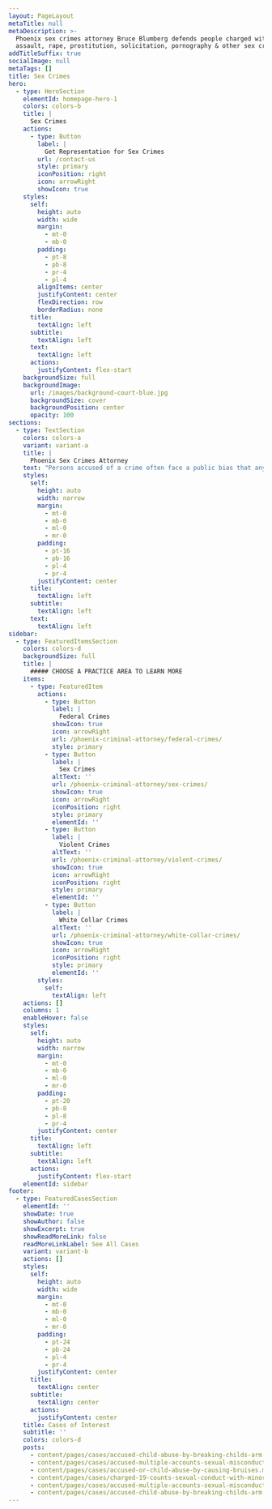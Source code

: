```yaml
---
layout: PageLayout
metaTitle: null
metaDescription: >-
  Phoenix sex crimes attorney Bruce Blumberg defends people charged with sexual
  assault, rape, prostitution, solicitation, pornography & other sex crimes.
addTitleSuffix: true
socialImage: null
metaTags: []
title: Sex Crimes
hero:
  - type: HeroSection
    elementId: homepage-hero-1
    colors: colors-b
    title: |
      Sex Crimes
    actions:
      - type: Button
        label: |
          Get Representation for Sex Crimes
        url: /contact-us
        style: primary
        iconPosition: right
        icon: arrowRight
        showIcon: true
    styles:
      self:
        height: auto
        width: wide
        margin:
          - mt-0
          - mb-0
        padding:
          - pt-8
          - pb-8
          - pr-4
          - pl-4
        alignItems: center
        justifyContent: center
        flexDirection: row
        borderRadius: none
      title:
        textAlign: left
      subtitle:
        textAlign: left
      text:
        textAlign: left
      actions:
        justifyContent: flex-start
    backgroundSize: full
    backgroundImage:
      url: /images/background-court-blue.jpg
      backgroundSize: cover
      backgroundPosition: center
      opacity: 100
sections:
  - type: TextSection
    colors: colors-a
    variant: variant-a
    title: |
      Phoenix Sex Crimes Attorney
    text: "Persons accused of a crime often face a public bias that anyone who was arrested must be guilty, and this bias is even more pronounced when it comes to sex crimes, even though police may have arrested the wrong person or pressed the wrong charges. There is a world of difference between being charged and being found guilty, yet long before a trial has even begun, persons charged with sex crimes face consequences with their family, friends, employer and the community. You could even lose custody of your kids in a divorce or other family law proceeding.\n\n*   [Child Molestation](https://www.azblumberglaw.com/phoenix-criminal-attorney/child-molestation/)\n\n*   [Child Pornography](https://www.azblumberglaw.com/phoenix-criminal-attorney/child-pornography/)\n\n*   [Children Crimes](https://www.azblumberglaw.com/phoenix-criminal-attorney/crimes-against-children/)\n\n*   [Date & Spousal Rape](https://www.azblumberglaw.com/phoenix-criminal-attorney/date-spousal-rape/)\n\n*   [Prostitution](https://www.azblumberglaw.com/phoenix-criminal-attorney/prostitution/)\n\n*   [Sex Offender Registration](https://www.azblumberglaw.com/phoenix-criminal-attorney/sex-offender-registration/)\n\n*   [Sexual Assault](https://www.azblumberglaw.com/phoenix-criminal-attorney/sexual-assault/)\n\nIf you’ve been arrested on an Arizona sex offense, take action immediately by calling our\_**Phoenix sex crimes attorney**\_at Blumberg & Associates in Phoenix. We’ll work to see that a false accusation doesn’t destroy your life and that you achieve the best result possible in your given circumstances. Arizona criminal law specialist Bruce Blumberg provides sensible, discreet and assertive defense across the array of Arizona and federal criminal sex offenses, including:\n\n*   Sexual assault or other violent offenses with a sexual motivation\n\n*   Sexual molestation of a child\n\n*   Sexual conduct with a minor\n\n*   Sex abuse\n\n*   Solicitation of prostitution\n\n*   Internet child pornography or solicitation offenses\n\n*   Public sexual indecency\n\n*   Indecent exposure\n\nAre there any defenses to sex crime charges?\n\nThe police may tell you it’s in your best interests to quickly and quietly cooperate (“confess”) and avoid the embarrassment of a public trial or other publicity. They aren’t trying to do you any favors; a statement from you is easiest for them and is their best-case scenario. While it may be in your best interest to plead guilty, after extensive investigation and legal work by your attorney and staff, in some instances, it may also be in your best interest to fight the charges against you and exonerate your name. After consulting with an experienced criminal defense attorney, you’ll know better what your options are and what your best course of action is. The fact is, there are often strong, viable defenses against sex crime charges, including:\n\n***Consent/Misunderstanding***\_– Sexual assaults definitely happen, including several thousand per year in the state of Arizona, but in some cases, parties may have radically different views of the nature of a sexual encounter. For instance, one party may have thought the act was consensual, while the other party did not explicitly consent, withdrew consent, or did not have the capacity to consent due to intoxication or other reasons. Following a consensual encounter, one party may feel embarrassed or angry and make inaccurate statements to family, friends or the police. We stand strong for our clients in the face of false accusations or misunderstandings.\n\n***Misidentification***\_– People are sometimes arrested for a sex crime because they match the general physical description of a suspect. Being in the wrong place at the wrong time can lead to an arrest and a chain of events that can be very hard to escape from without detailed investigation and effective representation from a lawyer who specializes in criminal defense.\n\n***Entrapment***\_– Undercover sting operations to round up prostitutes and johns are popular police activities in Phoenix, Tempe, Mesa and throughout the Valley. Some aggressive stings do more than just present the opportunity for a sexual encounter; many times, they cross the line and entice people into doing something they otherwise had no intention of doing.\n\nSex crime charges can be embarrassing if made public, and some carry extremely harsh penalties if convicted. The police and prosecutors want you to plead guilty so they can quickly clear the case, and they’ll use these facts about sex crimes to pressure you into taking a plea. However, it may be in your best interest to fight the charges, including going to trial. Don’t let yourself get pressured into a guilty plea when you have the constitutional right to get advice from an experienced criminal defense attorney. If you do decide to plead guilty, do it with the help of an experienced lawyer who can make sure you actually get a good deal and avoid the harshest punishments that can be thrown at you, including a lifetime on the sex offender registry.\n\n## WHAT IS THE ARIZONA SEX OFFENDER REGISTRY?\n\nConviction of any one of 22 separate offenses can land you on the Arizona Sex Offender Registry for the rest of your life. These offenses include including kidnapping or unlawful imprisonment of a minor; sexual assault, including of a spouse; or conviction of a third offense for indecent exposure or public sexual indecency, among others. You can also be placed on the sex offender registry for conviction of a non-sexual offense if there was a finding of “sexual motivation.”\n\nIf you’ve been sentenced to probation for one of these offenses, or you’ve been released after serving a prison sentence, your name will be added to a website database of sex offenders accessible to the public. Also, the county sheriff will notify the community where you live based on your “assessed risk level.” Community notification includes distributing a flyer with your picture and address on it to the surrounding neighborhood, area schools, community groups, prospective employers and the local media.\n\nFailing to register with the county sheriff, including within 72 hours after moving to a new location, is a Class 4 felony.\n\n## GET HELP WITH SEX CRIME ARRESTS IN PHOENIX, ARIZONA\n\nBruce Blumberg is an experienced and successful Arizona criminal defense attorney who specializes in criminal law and who will approach your case with sensitivity, sound advice and effective representation. For help with a sex crime arrest in Arizona, call Blumberg & Associates in Phoenix at\_[602-277-6180](tel:+16022776180).\n"
    styles:
      self:
        height: auto
        width: narrow
        margin:
          - mt-0
          - mb-0
          - ml-0
          - mr-0
        padding:
          - pt-16
          - pb-16
          - pl-4
          - pr-4
        justifyContent: center
      title:
        textAlign: left
      subtitle:
        textAlign: left
      text:
        textAlign: left
sidebar:
  - type: FeaturedItemsSection
    colors: colors-d
    backgroundSize: full
    title: |
      ##### CHOOSE A PRACTICE AREA TO LEARN MORE
    items:
      - type: FeaturedItem
        actions:
          - type: Button
            label: |
              Federal Crimes
            showIcon: true
            icon: arrowRight
            url: /phoenix-criminal-attorney/federal-crimes/
            style: primary
          - type: Button
            label: |
              Sex Crimes
            altText: ''
            url: /phoenix-criminal-attorney/sex-crimes/
            showIcon: true
            icon: arrowRight
            iconPosition: right
            style: primary
            elementId: ''
          - type: Button
            label: |
              Violent Crimes
            altText: ''
            url: /phoenix-criminal-attorney/violent-crimes/
            showIcon: true
            icon: arrowRight
            iconPosition: right
            style: primary
            elementId: ''
          - type: Button
            label: |
              White Collar Crimes
            altText: ''
            url: /phoenix-criminal-attorney/white-collar-crimes/
            showIcon: true
            icon: arrowRight
            iconPosition: right
            style: primary
            elementId: ''
        styles:
          self:
            textAlign: left
    actions: []
    columns: 1
    enableHover: false
    styles:
      self:
        height: auto
        width: narrow
        margin:
          - mt-0
          - mb-0
          - ml-0
          - mr-0
        padding:
          - pt-20
          - pb-8
          - pl-8
          - pr-4
        justifyContent: center
      title:
        textAlign: left
      subtitle:
        textAlign: left
      actions:
        justifyContent: flex-start
    elementId: sidebar
footer:
  - type: FeaturedCasesSection
    elementId: ''
    showDate: true
    showAuthor: false
    showExcerpt: true
    showReadMoreLink: false
    readMoreLinkLabel: See All Cases
    variant: variant-b
    actions: []
    styles:
      self:
        height: auto
        width: wide
        margin:
          - mt-0
          - mb-0
          - ml-0
          - mr-0
        padding:
          - pt-24
          - pb-24
          - pl-4
          - pr-4
        justifyContent: center
      title:
        textAlign: center
      subtitle:
        textAlign: center
      actions:
        justifyContent: center
    title: Cases of Interest
    subtitle: ''
    colors: colors-d
    posts:
      - content/pages/cases/accused-child-abuse-by-breaking-childs-arm.md
      - content/pages/cases/accused-multiple-accounts-sexual-misconduct.md
      - content/pages/cases/accused-or-child-abuse-by-causing-bruises.md
      - content/pages/cases/charged-19-counts-sexual-conduct-with-minor.md
      - content/pages/cases/accused-multiple-accounts-sexual-misconduct.md
      - content/pages/cases/accused-child-abuse-by-breaking-childs-arm.md
---
```

